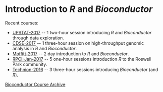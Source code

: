 # Introduction to _R_ and _Bioconductor_

Recent courses:

- [UPSTAT-2017][] -- 1 two-hour session introducing _R_ and
  _Bioconductor_ through data exploration.
- [CDSE-2017][] -- 1 three-hour session on high-throughput genomic analysis in
  _R_ and _Bioconductor_.
- [Moffitt-2017][] -- 2 day introduction to _R_ and _Bioconductor_.
- [RPCI-Jan-2017][] -- 5 one-hour sessions introduction _R_ to the
  Roswell Park community.
- [Technion-2016][] -- 3 three-hour sessions introducing
  _Bioconductor_ (and _R_).

[Bioconductor Course Archive][]

[UPSTAT-2017]: https://github.com/Bioconductor/BiocIntro/blob/UP-STAT-2017/vignettes/UPSTAT.Rmd
[CDSE-2017]: https://github.com/Bioconductor/BiocIntro/blob/R-HTG-CDSE-Apr-2017/vignettes/R_HTS.Rmd
[Moffitt-2017]: https://github.com/Bioconductor/BiocIntro/blob/Moffitt-2017/README.md
[RPCI-Jan-2017]: https://github.com/Bioconductor/BiocIntro/blob/R-Intro-RPCI-Jan-2017/README.md
[Technion-2016]: https://github.com/Bioconductor/BiocIntro/blob/Technion-2016/README.md
[Bioconductor Course Archive]: https://bioconductor.org/help/course-materials
